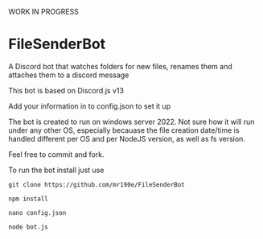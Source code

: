 WORK IN PROGRESS

# FileSenderBot
A Discord bot that watches folders for new files, renames them and attaches them to a discord message


This bot is based on Discord.js v13

Add your information in to config.json to set it up

The bot is created to run on windows server 2022. Not sure how it will run under any other OS, especially becauase the file creation date/time is handled different per OS and per NodeJS version, as well as fs version.

Feel free to commit and fork.

To run the bot install just use

```
git clone https://github.com/mr190e/FileSenderBot

npm install

nano config.json

node bot.js
```
